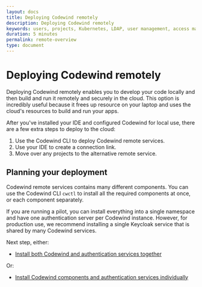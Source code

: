 ```yaml
---
layout: docs
title: Deploying Codewind remotely
description: Deploying Codewind remotely
keywords: users, projects, Kubernetes, LDAP, user management, access management, login, deployment, pod, security, securing cloud connection, remote deployment of Codewind
duration: 5 minutes
permalink: remote-overview
type: document
---
```


# Deploying Codewind remotely

Deploying Codewind remotely enables you to develop your code locally and then build and run it remotely and securely in the cloud. This option is incredibly useful because it frees up resource on your laptop and uses the cloud's resources to build and run your apps.

After you've installed your IDE and configured Codewind for local use, there are a few extra steps to deploy to the cloud:

1. Use the Codewind CLI to deploy Codewind remote services.
2. Use your IDE to create a connection link.
3. Move over any projects to the alternative remote service.

## Planning your deployment

Codewind remote services contains many different components. You can use the Codewind CLI `cwctl` to install all the required components at once, or each component separately. 

If you are running a pilot, you can install everything into a single namespace and have one authentication server per Codewind instance. However, for production use,  we recommend installing a single Keycloak service that is shared by many Codewind services.

Next step, either:

* [Install both Codewind and authentication services together](./remotedeploy-combo.html)

Or:

* [Install Codewind components and authentication services individually](./remotedeploy-single.html)
